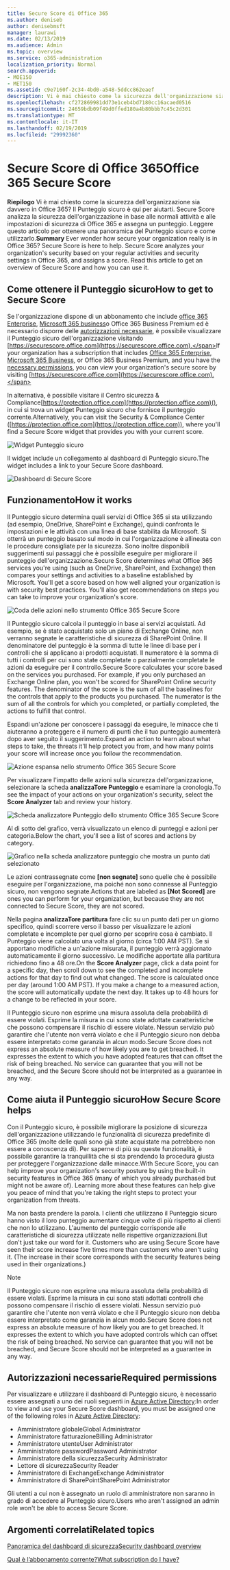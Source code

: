 ```yaml
---
title: Secure Score di Office 365
ms.author: deniseb
author: denisebmsft
manager: laurawi
ms.date: 02/13/2019
ms.audience: Admin
ms.topic: overview
ms.service: o365-administration
localization_priority: Normal
search.appverid:
- MOE150
- MET150
ms.assetid: c9e7160f-2c34-4bd0-a548-5ddcc862eaef
description: Vi è mai chiesto come la sicurezza dell'organizzazione sia davvero in Office 365? Il Punteggio sicuro è qui per aiutarti. Secure Score analizza la sicurezza dell'organizzazione in base alle normali attività e alle impostazioni di sicurezza di Office 365 e assegna un punteggio.
ms.openlocfilehash: cf272869981dd73e1ceb4bd7180cc16acaed0516
ms.sourcegitcommit: 24659bdb09f49d0ffed180a4b80bbb7c45c2d301
ms.translationtype: MT
ms.contentlocale: it-IT
ms.lasthandoff: 02/19/2019
ms.locfileid: "29992360"
---
```

# <a name="office-365-secure-score"></a><span data-ttu-id="8d0ce-105">Secure Score di Office 365</span><span class="sxs-lookup"><span data-stu-id="8d0ce-105">Office 365 Secure Score</span></span>

<span data-ttu-id="8d0ce-p102">**Riepilogo** Vi è mai chiesto come la sicurezza dell'organizzazione sia davvero in Office 365? Il Punteggio sicuro è qui per aiutarti. Secure Score analizza la sicurezza dell'organizzazione in base alle normali attività e alle impostazioni di sicurezza di Office 365 e assegna un punteggio. Leggere questo articolo per ottenere una panoramica del Punteggio sicuro e come utilizzarlo.</span><span class="sxs-lookup"><span data-stu-id="8d0ce-p102">**Summary** Ever wonder how secure your organization really is in Office 365? Secure Score is here to help. Secure Score analyzes your organization's security  based on your regular activities and security settings in Office 365, and assigns a score. Read this article to get an overview of Secure Score and how you can use it.</span></span>
  
## <a name="how-to-get-to-secure-score"></a><span data-ttu-id="8d0ce-110">Come ottenere il Punteggio sicuro</span><span class="sxs-lookup"><span data-stu-id="8d0ce-110">How to get to Secure Score</span></span>

<span data-ttu-id="8d0ce-111">Se l'organizzazione dispone di un abbonamento che include [office 365 Enterprise](https://docs.microsoft.com/office365/enterprise/), [Microsoft 365 business](https://docs.microsoft.com/microsoft-365/business/)o Office 365 Business Premium ed è necessario disporre delle [autorizzazioni necessarie](#required-permissions), è possibile visualizzare il Punteggio sicuro dell'organizzazione visitando [https://securescore.office.com](https://securescore.office.com).</span><span class="sxs-lookup"><span data-stu-id="8d0ce-111">If your organization has a subscription that includes [Office 365 Enterprise](https://docs.microsoft.com/office365/enterprise/), [Microsoft 365 Business](https://docs.microsoft.com/microsoft-365/business/), or Office 365 Business Premium, and you have the [necessary permissions](#required-permissions), you can view your organization's secure score by visiting [https://securescore.office.com](https://securescore.office.com).</span></span> 

<span data-ttu-id="8d0ce-112">In alternativa, è possibile visitare il Centro sicurezza & Compliance[https://protection.office.com](https://protection.office.com)(), in cui si trova un widget Punteggio sicuro che fornisce il punteggio corrente.</span><span class="sxs-lookup"><span data-stu-id="8d0ce-112">Alternatively, you can visit the Security & Compliance Center ([https://protection.office.com](https://protection.office.com)), where you'll find a Secure Score widget that provides you with your current score.</span></span>

![Widget Punteggio sicuro](media/SecureScoreWidget-o365.png)

<span data-ttu-id="8d0ce-114">Il widget include un collegamento al dashboard di Punteggio sicuro.</span><span class="sxs-lookup"><span data-stu-id="8d0ce-114">The widget includes a link to your Secure Score dashboard.</span></span>

![Dashboard di Secure Score](media/SecureScore-WelcomeScreen.png)
  
## <a name="how-it-works"></a><span data-ttu-id="8d0ce-116">Funzionamento</span><span class="sxs-lookup"><span data-stu-id="8d0ce-116">How it works</span></span>

<span data-ttu-id="8d0ce-p103">Il Punteggio sicuro determina quali servizi di Office 365 si sta utilizzando (ad esempio, OneDrive, SharePoint e Exchange), quindi confronta le impostazioni e le attività con una linea di base stabilita da Microsoft. Si otterrà un punteggio basato sul modo in cui l'organizzazione è allineata con le procedure consigliate per la sicurezza. Sono inoltre disponibili suggerimenti sui passaggi che è possibile eseguire per migliorare il punteggio dell'organizzazione.</span><span class="sxs-lookup"><span data-stu-id="8d0ce-p103">Secure Score determines what Office 365 services you're using (such as OneDrive, SharePoint, and Exchange) then compares your settings and activities to a baseline established by Microsoft. You'll get a score based on how well aligned your organization is with security best practices. You'll also get recommendations on steps you can take to improve your organization's score.</span></span> 
  
![Coda delle azioni nello strumento Office 365 Secure Score](media/SecureScore-ActionsToTake.png)
  
<span data-ttu-id="8d0ce-p104">Il Punteggio sicuro calcola il punteggio in base ai servizi acquistati. Ad esempio, se è stato acquistato solo un piano di Exchange Online, non verranno segnate le caratteristiche di sicurezza di SharePoint Online. Il denominatore del punteggio è la somma di tutte le linee di base per i controlli che si applicano ai prodotti acquistati. Il numeratore è la somma di tutti i controlli per cui sono state completate o parzialmente completate le azioni da eseguire per il controllo.</span><span class="sxs-lookup"><span data-stu-id="8d0ce-p104">Secure Score calculates your score based on the services you purchased. For example, if you only purchased an Exchange Online plan, you won't be scored for SharePoint Online security features. The denominator of the score is the sum of all the baselines for the controls that apply to the products you purchased. The numerator is the sum of all the controls for which you completed, or partially completed, the actions to fulfill that control.</span></span>

<span data-ttu-id="8d0ce-125">Espandi un'azione per conoscere i passaggi da eseguire, le minacce che ti aiuteranno a proteggere e il numero di punti che il tuo punteggio aumenterà dopo aver seguito il suggerimento.</span><span class="sxs-lookup"><span data-stu-id="8d0ce-125">Expand an action to learn about what steps to take, the threats it'll help protect you from, and how many points your score will increase once you follow the recommendation.</span></span>
  
![Azione espansa nello strumento Office 365 Secure Score](media/SecureScore-DetailedActionToTake.png)
  
<span data-ttu-id="8d0ce-127">Per visualizzare l'impatto delle azioni sulla sicurezza dell'organizzazione, selezionare la scheda **analizzaTore Punteggio** e esaminare la cronologia.</span><span class="sxs-lookup"><span data-stu-id="8d0ce-127">To see the impact of your actions on your organization's security, select the **Score Analyzer** tab and review your history.</span></span> 
  
![Scheda analizzatore Punteggio dello strumento Office 365 Secure Score](media/SecureScore-ScoreAnalyzer-7days.png)
  
<span data-ttu-id="8d0ce-129">Al di sotto del grafico, verrà visualizzato un elenco di punteggi e azioni per categoria.</span><span class="sxs-lookup"><span data-stu-id="8d0ce-129">Below the chart, you'll see a list of scores and actions by category.</span></span> 
  
![Grafico nella scheda analizzatore punteggio che mostra un punto dati selezionato](media/SecureScore-Analyzer-breakdownbelowchart.png)
 
<span data-ttu-id="8d0ce-131">Le azioni contrassegnate come **[non segnate]** sono quelle che è possibile eseguire per l'organizzazione, ma poiché non sono connesse al Punteggio sicuro, non vengono segnate.</span><span class="sxs-lookup"><span data-stu-id="8d0ce-131">Actions that are labeled as **[Not Scored]** are ones you can perform for your organization, but because they are not connected to Secure Score, they are not scored.</span></span>  

<span data-ttu-id="8d0ce-p105">Nella pagina **analizzaTore partitura** fare clic su un punto dati per un giorno specifico, quindi scorrere verso il basso per visualizzare le azioni completate e incomplete per quel giorno per scoprire cosa è cambiato. Il Punteggio viene calcolato una volta al giorno (circa 1:00 AM PST). Se si apportano modifiche a un'azione misurata, il punteggio verrà aggiornato automaticamente il giorno successivo. Le modifiche apportate alla partitura richiedono fino a 48 ore.</span><span class="sxs-lookup"><span data-stu-id="8d0ce-p105">On the **Score Analyzer** page, click a data point for a specific day, then scroll down to see the completed and incomplete actions for that day to find out what changed. The score is calculated once per day (around 1:00 AM PST). If you make a change to a measured action, the score will automatically update the next day. It takes up to 48 hours for a change to be reflected in your score.</span></span>

<span data-ttu-id="8d0ce-p106">Il Punteggio sicuro non esprime una misura assoluta della probabilità di essere violati. Esprime la misura in cui sono state adottate caratteristiche che possono compensare il rischio di essere violate. Nessun servizio può garantire che l'utente non verrà violato e che il Punteggio sicuro non debba essere interpretato come garanzia in alcun modo.</span><span class="sxs-lookup"><span data-stu-id="8d0ce-p106">Secure Score does not express an absolute measure of how likely you are to get breached. It expresses the extent to which you have adopted features that can offset the risk of being breached. No service can guarantee that you will not be breached, and the Secure Score should not be interpreted as a guarantee in any way.</span></span>
 
## <a name="how-secure-score-helps"></a><span data-ttu-id="8d0ce-139">Come aiuta il Punteggio sicuro</span><span class="sxs-lookup"><span data-stu-id="8d0ce-139">How Secure Score helps</span></span>

<span data-ttu-id="8d0ce-p107">Con il Punteggio sicuro, è possibile migliorare la posizione di sicurezza dell'organizzazione utilizzando le funzionalità di sicurezza predefinite di Office 365 (molte delle quali sono già state acquistate ma potrebbero non essere a conoscenza di). Per saperne di più su queste funzionalità, è possibile garantire la tranquillità che si sta prendendo la procedura giusta per proteggere l'organizzazione dalle minacce.</span><span class="sxs-lookup"><span data-stu-id="8d0ce-p107">With Secure Score, you can help improve your organization's security posture by using the built-in security features in Office 365 (many of which you already purchased but might not be aware of). Learning more about these features can help give you peace of mind that you're taking the right steps to protect your organization from threats.</span></span>
  
<span data-ttu-id="8d0ce-p108">Ma non basta prendere la parola. I clienti che utilizzano il Punteggio sicuro hanno visto il loro punteggio aumentare cinque volte di più rispetto ai clienti che non lo utilizzano. L'aumento del punteggio corrisponde alle caratteristiche di sicurezza utilizzate nelle rispettive organizzazioni.</span><span class="sxs-lookup"><span data-stu-id="8d0ce-p108">But don't just take our word for it. Customers who are using Secure Score have seen their score increase five times more than customers who aren't using it. (The increase in their score corresponds with the security features being used in their organizations.)</span></span>
  
> [!NOTE]
> <span data-ttu-id="8d0ce-p109">Il Punteggio sicuro non esprime una misura assoluta della probabilità di essere violati. Esprime la misura in cui sono stati adottati controlli che possono compensare il rischio di essere violati. Nessun servizio può garantire che l'utente non verrà violato e che il Punteggio sicuro non debba essere interpretato come garanzia in alcun modo.</span><span class="sxs-lookup"><span data-stu-id="8d0ce-p109">Secure Score does not express an absolute measure of how likely you are to get breached. It expresses the extent to which you have adopted controls which can offset the risk of being breached. No service can guarantee that you will not be breached, and Secure Score should not be interpreted as a guarantee in any way.</span></span> 
  
## <a name="required-permissions"></a><span data-ttu-id="8d0ce-148">Autorizzazioni necessarie</span><span class="sxs-lookup"><span data-stu-id="8d0ce-148">Required permissions</span></span>

<span data-ttu-id="8d0ce-149">Per visualizzare e utilizzare il dashboard di Punteggio sicuro, è necessario essere assegnati a uno dei ruoli seguenti in [Azure Active Directory](https://docs.microsoft.com/azure/active-directory/users-groups-roles/directory-assign-admin-roles#available-roles):</span><span class="sxs-lookup"><span data-stu-id="8d0ce-149">In order to view and use your Secure Score dashboard, you must be assigned one of the following roles in [Azure Active Directory](https://docs.microsoft.com/azure/active-directory/users-groups-roles/directory-assign-admin-roles#available-roles):</span></span>
- <span data-ttu-id="8d0ce-150">Amministratore globale</span><span class="sxs-lookup"><span data-stu-id="8d0ce-150">Global Administrator</span></span>
- <span data-ttu-id="8d0ce-151">Amministratore fatturazione</span><span class="sxs-lookup"><span data-stu-id="8d0ce-151">Billing Administrator</span></span>
- <span data-ttu-id="8d0ce-152">Amministratore utente</span><span class="sxs-lookup"><span data-stu-id="8d0ce-152">User Administrator</span></span>
- <span data-ttu-id="8d0ce-153">Amministratore password</span><span class="sxs-lookup"><span data-stu-id="8d0ce-153">Password Administrator</span></span>
- <span data-ttu-id="8d0ce-154">Amministratore della sicurezza</span><span class="sxs-lookup"><span data-stu-id="8d0ce-154">Security Administrator</span></span>
- <span data-ttu-id="8d0ce-155">Lettore di sicurezza</span><span class="sxs-lookup"><span data-stu-id="8d0ce-155">Security Reader</span></span>
- <span data-ttu-id="8d0ce-156">Amministratore di Exchange</span><span class="sxs-lookup"><span data-stu-id="8d0ce-156">Exchange Administrator</span></span>
- <span data-ttu-id="8d0ce-157">Amministratore di SharePoint</span><span class="sxs-lookup"><span data-stu-id="8d0ce-157">SharePoint Administrator</span></span>

 <span data-ttu-id="8d0ce-158">Gli utenti a cui non è assegnato un ruolo di amministratore non saranno in grado di accedere al Punteggio sicuro.</span><span class="sxs-lookup"><span data-stu-id="8d0ce-158">Users who aren't assigned an admin role won't be able to access Secure Score.</span></span>

## <a name="related-topics"></a><span data-ttu-id="8d0ce-159">Argomenti correlati</span><span class="sxs-lookup"><span data-stu-id="8d0ce-159">Related topics</span></span>

[<span data-ttu-id="8d0ce-160">Panoramica del dashboard di sicurezza</span><span class="sxs-lookup"><span data-stu-id="8d0ce-160">Security dashboard overview</span></span>](security-dashboard.md)

[<span data-ttu-id="8d0ce-161">Qual è l’abbonamento corrente?</span><span class="sxs-lookup"><span data-stu-id="8d0ce-161">What subscription do I have?</span></span>](https://docs.microsoft.com/office365/admin/admin-overview/what-subscription-do-i-have?view=o365-worldwide)
